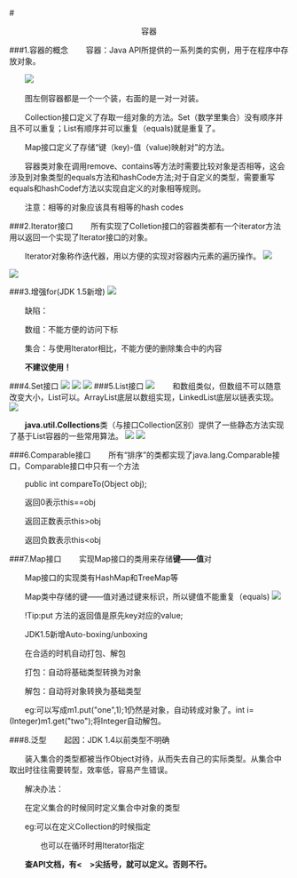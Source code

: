 #<center>容器</center>

###1.容器的概念
&emsp;&emsp;容器：Java API所提供的一系列类的实例，用于在程序中存放对象。

&emsp;&emsp;![](http://i.imgur.com/qe12QR4.png)

&emsp;&emsp;图左侧容器都是一个一个装，右面的是一对一对装。

&emsp;&emsp;Collection接口定义了存取一组对象的方法。Set（数学里集合）没有顺序并且不可以重复；List有顺序并可以重复（equals)就是重复了。

&emsp;&emsp;Map接口定义了存储“键（key)-值（value)映射对”的方法。

&emsp;&emsp;容器类对象在调用remove、contains等方法时需要比较对象是否相等，这会涉及到对象类型的equals方法和hashCode方法;对于自定义的类型，需要重写equals和hashCodef方法以实现自定义的对象相等规则。

&emsp;&emsp;注意：相等的对象应该具有相等的hash codes

###2.Iterator接口
&emsp;&emsp;所有实现了Colletion接口的容器类都有一个iterator方法用以返回一个实现了Iterator接口的对象。

&emsp;&emsp;Iterator对象称作迭代器，用以方便的实现对容器内元素的遍历操作。
![](http://i.imgur.com/ySIDOL0.png)

![](http://i.imgur.com/JUcwBfw.png)

###3.增强for(JDK 1.5新增)
![](http://i.imgur.com/ruQR1RY.png)

&emsp;&emsp;缺陷：

&emsp;&emsp;数组：不能方便的访问下标

&emsp;&emsp;集合：与使用Iterator相比，不能方便的删除集合中的内容

&emsp;&emsp;**不建议使用！**

###4.Set接口
![](http://i.imgur.com/jJpPxER.png)
![](http://i.imgur.com/Sz5GtbJ.png)
![](http://i.imgur.com/SZ7lfUP.png)
###5.List接口
![](http://i.imgur.com/uokbw8g.png)
&emsp;&emsp;和数组类似，但数组不可以随意改变大小，List可以。ArrayList底层以数组实现，LinkedList底层以链表实现。
![](http://i.imgur.com/f4O27kq.png)

&emsp;&emsp;**java.util.Collections**类（与接口Collection区别）提供了一些静态方法实现了基于List容器的一些常用算法。
![](http://i.imgur.com/sN8Bcep.png)
![](http://i.imgur.com/QvD6hwM.png)

###6.Comparable接口
&emsp;&emsp;所有“排序”的类都实现了java.lang.Comparable接口，Comparable接口中只有一个方法

&emsp;&emsp;public int compareTo(Object obj);

&emsp;&emsp;返回0表示this==obj 

&emsp;&emsp;返回正数表示this>obj

&emsp;&emsp;返回负数表示this<obj

###7.Map接口
&emsp;&emsp;实现Map接口的类用来存储**键——值**对

&emsp;&emsp;Map接口的实现类有HashMap和TreeMap等

&emsp;&emsp;Map类中存储的键——值对通过键来标识，所以键值不能重复（equals)
![](http://i.imgur.com/9337YDW.png)

&emsp;&emsp;!Tip:put 方法的返回值是原先key对应的value;

&emsp;&emsp;JDK1.5新增Auto-boxing/unboxing

&emsp;&emsp;在合适的时机自动打包、解包

&emsp;&emsp;打包：自动将基础类型转换为对象

&emsp;&emsp;解包：自动将对象转换为基础类型

&emsp;&emsp;eg:可以写成m1.put("one",1);1仍然是对象，自动转成对象了。int i=(Integer)m1.get("two");将Integer自动解包。

###8.泛型
&emsp;&emsp;起因：JDK 1.4以前类型不明确

&emsp;&emsp;装入集合的类型都被当作Object对待，从而失去自己的实际类型。从集合中取出时往往需要转型，效率低，容易产生错误。

&emsp;&emsp;解决办法：

&emsp;&emsp;在定义集合的时候同时定义集合中对象的类型

&emsp;&emsp;eg:可以在定义Collection的时候指定

&emsp;&emsp;&emsp;&emsp;也可以在循环时用Iterator指定

&emsp;&emsp;**查API文档，有<&emsp;>尖括号，就可以定义。否则不行。**